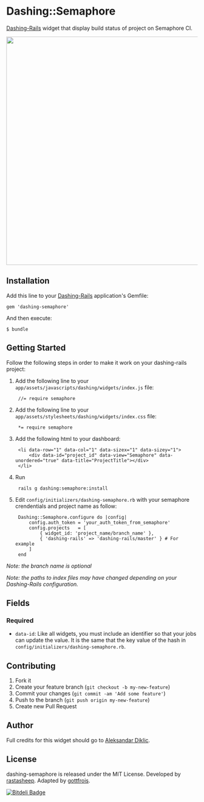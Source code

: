 # Dashing::Semaphore

[Dashing-Rails](https://github.com/gottfrois/dashing-rails) widget that display build status of project on Semaphore CI.

<img src="https://dl.dropbox.com/u/5802579/semaphore-dashing.png" width="600">

## Installation

Add this line to your [Dashing-Rails](https://github.com/gottfrois/dashing-rails) application's Gemfile:

    gem 'dashing-semaphore'

And then execute:

    $ bundle

## Getting Started

Follow the following steps in order to make it work on your dashing-rails project:

1. Add the following line to your `app/assets/javascripts/dashing/widgets/index.js` file:

        //= require semaphore

2. Add the following line to your `app/assets/stylesheets/dashing/widgets/index.css` file:

        *= require semaphore

3. Add the following html to your dashboard:

        <li data-row="1" data-col="1" data-sizex="1" data-sizey="1">
            <div data-id="project_id" data-view="Semaphore" data-unordered="true" data-title="ProjectTitle"></div>
        </li>

4. Run

        rails g dashing:semaphore:install

5. Edit `config/initializers/dashing-semaphore.rb` with your semaphore crendentials and project name as follow:

        Dashing::Semaphore.configure do |config|
            config.auth_token = 'your_auth_token_from_semaphore'
            config.projects   = [
                { widget_id: 'project_name/branch_name' },
                { 'dashing-rails' => 'dashing-rails/master' } # For example
            ]
        end

*Note: the branch name is optional*

*Note: the paths to index files may have changed depending on your Dashing-Rails configuration.*

## Fields

### Required

* `data-id`: Like all widgets, you must include an identifier so that your jobs can update the value. It is the same that the key value of the hash in `config/initializers/dashing-semaphore.rb`.

## Contributing

1. Fork it
2. Create your feature branch (`git checkout -b my-new-feature`)
3. Commit your changes (`git commit -am 'Add some feature'`)
4. Push to the branch (`git push origin my-new-feature`)
5. Create new Pull Request

## Author

Full credits for this widget should go to [Aleksandar Diklic](https://github.com/rastasheep).

## License

dashing-semaphore is released under the MIT License. Developed by [rastasheep](https://github.com/rastasheep). Adapted by [gottfrois](https://github.com/gottfrois).


[![Bitdeli Badge](https://d2weczhvl823v0.cloudfront.net/gottfrois/dashing-semaphore/trend.png)](https://bitdeli.com/free "Bitdeli Badge")

